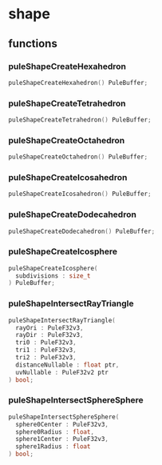 # shape

## functions
### puleShapeCreateHexahedron
```c
puleShapeCreateHexahedron() PuleBuffer;
```
### puleShapeCreateTetrahedron
```c
puleShapeCreateTetrahedron() PuleBuffer;
```
### puleShapeCreateOctahedron
```c
puleShapeCreateOctahedron() PuleBuffer;
```
### puleShapeCreateIcosahedron
```c
puleShapeCreateIcosahedron() PuleBuffer;
```
### puleShapeCreateDodecahedron
```c
puleShapeCreateDodecahedron() PuleBuffer;
```
### puleShapeCreateIcosphere
```c
puleShapeCreateIcosphere(
  subdivisions : size_t
) PuleBuffer;
```
### puleShapeIntersectRayTriangle
```c
puleShapeIntersectRayTriangle(
  rayOri : PuleF32v3,
  rayDir : PuleF32v3,
  tri0 : PuleF32v3,
  tri1 : PuleF32v3,
  tri2 : PuleF32v3,
  distanceNullable : float ptr,
  uvNullable : PuleF32v2 ptr
) bool;
```
### puleShapeIntersectSphereSphere
```c
puleShapeIntersectSphereSphere(
  sphere0Center : PuleF32v3,
  sphere0Radius : float,
  sphere1Center : PuleF32v3,
  sphere1Radius : float
) bool;
```
